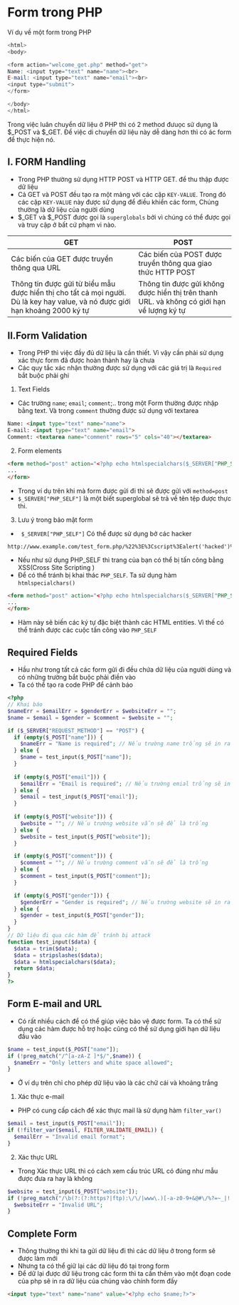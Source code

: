 # Form  trong PHP 
Ví dụ về một form trong PHP 
```php
<html>
<body>

<form action="welcome_get.php" method="get">
Name: <input type="text" name="name"><br>
E-mail: <input type="text" name="email"><br> 
<input type="submit">
</form>

</body>
</html>
```
Trong việc luân chuyển dữ liệu ở PHP thì có 2 method đưuọc sử dụng là $_POST và $_GET. Để việc di chuyển dữ liệu này dễ dàng hơn thì có ác form để thực hiện nó. 
## I. FORM Handling 
- Trong PHP thường sử dụng HTTP POST và HTTP GET. để thu thập được dữ liệu
- Cả GET và POST đều tạo ra một mảng với các cặp `KEY-VALUE`. Trong đó các cặp `KEY-VALUE` này được sử dụng để điều khiển các form, Chúng thường là dữ liệu của người dùng 
- $_GET và $_POST được gọi là `superglobals` bởi vì chúng có thể được gọi và truy cập ở bất cứ phạm vi nào. 

| GET | POST |
| --- | ---  |
| Các biến của GET được truyền thông qua URL | Các biến của POST được truyền thông qua giao thức HTTP POST |
| Thông tin được gửi từ biểu mẫu được hiển thị cho tất cả mọi người. Dù là key hay value, và nó được giới hạn khoảng 2000 ký tự | Thông tin được gửi không được hiển thị trên thanh URL. và không có giới hạn về lượng ký tự |

## II.Form Validation
- Trong PHP thì việc đầy đủ dữ liệu là cần thiết. Vì vậy cần phải sử dụng xác thực form đã được hoàn thành hay là chưa 
- Các quy tắc xác nhận thường được sử dụng với các giá trị là `Required` bắt buộc phải ghi 
1. Text Fields
- Các trường `name`; `email`; `comment`;.. trong một Form thường được nhập bằng text. Và trong `comment` thường được sử dụng với textarea 
```html
Name: <input type="text" name="name">
E-mail: <input type="text" name="email">
Comment: <textarea name="comment" rows="5" cols="40"></textarea>
```

2. Form elements
```html
<form method="post" action="<?php echo htmlspecialchars($_SERVER["PHP_SELF"]);?>">
...
</form>
```
- Trong ví dụ trên khi mà form được gửi đi thì sẽ được gửi với `method=post`
- `$_SERVER["PHP_SELF"]` là một biết superglobal sẽ trả về tên tệp được thực thi. 

3. Lưu ý trong bảo mật form 
- ` $_SERVER["PHP_SELF"]` Có thể được sử dụng bở các hacker 
```
http://www.example.com/test_form.php/%22%3E%3Cscript%3Ealert('hacked')%3C/script%3E
```
- Nếu như sử dụng PHP_SELF thì trang của bạn có thể bị tấn công bằng XSS(Cross Site Scripting )
- Để có thể tránh bị khai thác `PHP_SELF`. Ta sử dụng hàm `htmlspecialchars()`
```html
<form method="post" action="<?php echo htmlspecialchars($_SERVER["PHP_SELF"]);?>">
...
</form>
```
- Hàm này sẽ biến các ký tự đặc biệt thành các HTML entities. Vì thế  có thể tránh được các cuộc tấn công vào `PHP_SELF`

## Required Fields
- Hầu như trong tất cả các form gửi đi đều chứa dữ liệu của người dùng và có những trường bắt buộc phải điền vào 
- Ta có thể tạo ra code PHP để cảnh báo 
```php
<?php
// Khai báo 
$nameErr = $emailErr = $genderErr = $websiteErr = "";
$name = $email = $gender = $comment = $website = "";

if ($_SERVER["REQUEST_METHOD"] == "POST") {
  if (empty($_POST["name"])) {
    $nameErr = "Name is required"; // Nếu trường name trống sẽ in ra text 
  } else {
    $name = test_input($_POST["name"]);
  }
  
  if (empty($_POST["email"])) {
    $emailErr = "Email is required"; // Nếu trường emial trống sẽ in ra dữ liệu 
  } else {
    $email = test_input($_POST["email"]);
  }
    
  if (empty($_POST["website"])) {
    $website = ""; // Nếu trường website vẫn sẽ để là trống  
  } else {
    $website = test_input($_POST["website"]);
  }

  if (empty($_POST["comment"])) {
    $comment = ""; // Nếu trường comment vẫn sẽ để là trống  
  } else {
    $comment = test_input($_POST["comment"]);
  }

  if (empty($_POST["gender"])) {
    $genderErr = "Gender is required"; // Nếu trường website sẽ in ra dữ liệu 
  } else {
    $gender = test_input($_POST["gender"]);
  }
}
// Dữ liệu đi qua các hàm để tránh bị attack 
function test_input($data) {
  $data = trim($data);
  $data = stripslashes($data);
  $data = htmlspecialchars($data);
  return $data;
}
?>
```

## Form E-mail and URL
- Có rất nhiều cách để có thể giúp việc bảo vệ được form. Ta có thể sử dụng các hàm được hỗ trợ hoặc cũng có thể sử dụng giới hạn dữ liệu đầu vào 
```php
$name = test_input($_POST["name"]);
if (!preg_match("/^[a-zA-Z ]*$/",$name)) {
  $nameErr = "Only letters and white space allowed";
}
```
- Ở ví dụ trên chỉ cho phép dữ liệu vào là các chữ cái và khoảng trắng 

1. Xác thực e-mail
- PHP có cung cấp cách để xác thực mail là sử dụng hàm `filter_var()`
```php
$email = test_input($_POST["email"]);
if (!filter_var($email, FILTER_VALIDATE_EMAIL)) {
  $emailErr = "Invalid email format";
}
```

2. Xác thực URL  
- Trong Xác thực URL thì có cách xem cấu trúc URL có đúng như mẫu được đưa ra hay là không 
```php
$website = test_input($_POST["website"]);
if (!preg_match("/\b(?:(?:https?|ftp):\/\/|www\.)[-a-z0-9+&@#\/%?=~_|!:,.;]*[-a-z0-9+&@#\/%=~_|]/i",$website)) {
  $websiteErr = "Invalid URL";
}
```

## Complete Form 
- Thông thường thì khi ta gửi dữ liệu đi thì các dữ liệu ở trong form sẽ được làm mới
- Nhưng ta có thể  giữ lại các dữ liệu đó tại trong form 
- Để dữ lại được dữ liệu trong các form thì ta cần thêm vào một đoạn code của php sẽ in ra dữ liệu của chúng vào chính form đấy 
```html
<input type="text" name="name" value="<?php echo $name;?>">
```